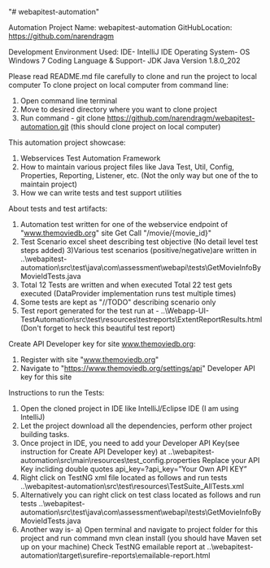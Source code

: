 "# webapitest-automation" 

Automation Project Name: webapitest-automation
GitHubLocation: https://github.com/narendragm

Development Environment Used:
IDE- IntelliJ IDE
Operating System- OS Windows 7
Coding Language & Support- JDK Java Version 1.8.0_202

Please read README.md file carefully to clone and run the project to local computer
To clone project on local computer from command line:
1) Open command line terminal 
2) Move to desired directory where you want to clone project
3) Run command -
git clone https://github.com/narendragm/webapitest-automation.git
(this should clone project on local computer)

This automation project showcase:
1) Webservices Test Automation Framework
2) How to maintain various project files like Java Test, Util, Config, Properties, Reporting, Listener, etc.
(Not the only way but one of the to maintain project)
3) How we can write tests and test support utilities
 
About tests and test artifacts:
1) Automation test written for one of the webservice endpoint of "www.themoviedb.org" site
Get Call  "/movie/{movie_id}"
2) Test Scenario excel sheet describing test objective (No detail level test steps added) 
3)Various test scenarios (positive/negative)are written in
..\webapitest-automation\src\test\java\com\assessment\webapi\tests\GetMovieInfoByMovieIdTests.java
5) Total 12 Tests are written and when executed Total 22 test gets executed (DataProvider implementation runs test multiple times)
6) Some tests are kept as "//TODO" describing scenario only
7) Test report generated for the test run at -
..\Webapp-UI-TestAutomation\src\test\resources\testreports\ExtentReportResults.html (Don't forget to heck this beautiful test report)

Create API Developer key for site www.themoviedb.org:
1) Register with site "www.themoviedb.org"
2) Navigate to "https://www.themoviedb.org/settings/api" Developer API key for this site


Instructions to run the Tests:
1) Open the cloned project in IDE like IntelliJ/Eclipse IDE (I am using IntelliJ)
2) Let the project download all the dependencies, perform other project building tasks.
3) Once project in IDE, you need to add your Developer API Key(see instruction for Create API Developer key)
at ..\webapitest-automation\src\main\resources\test_config.properties
Replace your API Key incliding double quotes
api_key=?api_key=”Your Own API KEY”
4) Right click on TestNG xml file located as follows and run tests
..\webapitest-automation\src\test\resources\TestSuite_AllTests.xml
5) Alternatively you can right click on test class located as follows and run tests
..\webapitest-automation\src\test\java\com\assessment\webapi\tests\GetMovieInfoByMovieIdTests.java
6) Another way is-
a) Open terminal and navigate to project folder for this project and run command
mvn clean install (you should have Maven set up on your machine)
Check TestNG emailable report at
..\webapitest-automation\target\surefire-reports\emailable-report.html
